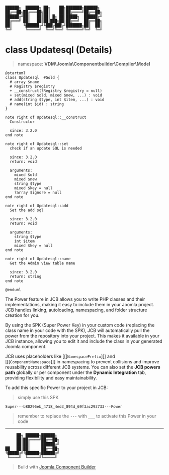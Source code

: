 ```
██████╗  ██████╗ ██╗    ██╗███████╗██████╗
██╔══██╗██╔═══██╗██║    ██║██╔════╝██╔══██╗
██████╔╝██║   ██║██║ █╗ ██║█████╗  ██████╔╝
██╔═══╝ ██║   ██║██║███╗██║██╔══╝  ██╔══██╗
██║     ╚██████╔╝╚███╔███╔╝███████╗██║  ██║
╚═╝      ╚═════╝  ╚══╝╚══╝ ╚══════╝╚═╝  ╚═╝
```
# class Updatesql (Details)
> namespace: **VDM\Joomla\Componentbuilder\Compiler\Model**

```uml
@startuml
class Updatesql  #Gold {
  # array $name
  # Registry $registry
  + __construct(?Registry $registry = null)
  + set(mixed $old, mixed $new, ...) : void
  # add(string $type, int $item, ...) : void
  # name(int $id) : string
}

note right of Updatesql::__construct
  Constructor

  since: 3.2.0
end note

note right of Updatesql::set
  check if an update SQL is needed

  since: 3.2.0
  return: void
  
  arguments:
    mixed $old
    mixed $new
    string $type
    mixed $key = null
    ?array $ignore = null
end note

note right of Updatesql::add
  Set the add sql

  since: 3.2.0
  return: void
  
  arguments:
    string $type
    int $item
    mixed $key = null
end note

note right of Updatesql::name
  Get the Admin view table name

  since: 3.2.0
  return: string
end note
 
@enduml
```

The Power feature in JCB allows you to write PHP classes and their implementations, making it easy to include them in your Joomla project. JCB handles linking, autoloading, namespacing, and folder structure creation for you.

By using the SPK (Super Power Key) in your custom code (replacing the class name in your code with the SPK), JCB will automatically pull the power from the repository into your project. This makes it available in your JCB instance, allowing you to edit it and include the class in your generated Joomla component.

JCB uses placeholders like [[[`NamespacePrefix`]]] and [[[`ComponentNamespace`]]] in namespacing to prevent collisions and improve reusability across different JCB systems. You can also set the **JCB powers path** globally or per component under the **Dynamic Integration** tab, providing flexibility and easy maintainability.

To add this specific Power to your project in JCB:

> simply use this SPK
```
Super---b80296eb_4718_4ed3_894d_69f3ac293733---Power
```
> remember to replace the `---` with `___` to activate this Power in your code

---
```
     ██╗ ██████╗██████╗
     ██║██╔════╝██╔══██╗
     ██║██║     ██████╔╝
██   ██║██║     ██╔══██╗
╚█████╔╝╚██████╗██████╔╝
 ╚════╝  ╚═════╝╚═════╝
```
> Build with [Joomla Component Builder](https://git.vdm.dev/joomla/Component-Builder)

